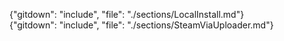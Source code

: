 <!-- toc{"maxDepth": 2, "headerSize": 2} -->

{"gitdown": "include", "file": "./sections/LocalInstall.md"}  
{"gitdown": "include", "file": "./sections/SteamViaUploader.md"}  


